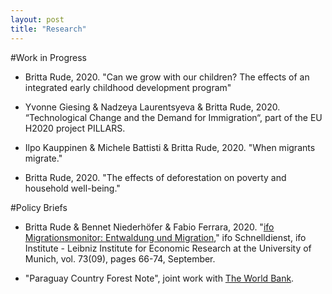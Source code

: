 ```yaml
---
layout: post
title: "Research"
---
```


#Work in Progress 

- Britta Rude, 2020. "Can we grow with our children? The effects of an integrated early childhood development program" 

- Yvonne Giesing & Nadzeya Laurentsyeva & Britta Rude, 2020. “Technological Change and the Demand for Immigration“, part of the EU H2020 project PILLARS.

- Ilpo Kauppinen & Michele Battisti & Britta Rude, 2020. "When migrants migrate."

- Britta Rude, 2020. "The effects of deforestation on poverty and household well-being."


#Policy Briefs

- Britta Rude & Bennet Niederhöfer & Fabio Ferrara, 2020. "[ifo Migrationsmonitor: Entwaldung und Migration](https://ideas.repec.org/a/ces/ifosdt/v73y2020i09p66-74.html)," ifo Schnelldienst, ifo Institute - Leibniz Institute for Economic Research at the University of Munich, vol. 73(09), pages 66-74, September.

- "Paraguay Country Forest Note", joint work with [The World Bank](https://www.worldbank.org/en/topic/forests). 
